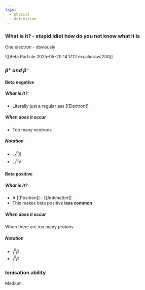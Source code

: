 ```yaml
---
tags:
  - physics
  - definition
---
```

### What is it? - stupid idiot how do you not know what it is
One electron - obviously

![[Beta Particle 2025-05-20 14.17.12.excalidraw|200]]
### $\beta^+ \;and\; \beta^-$

#### Beta negative

##### What is it?
- Literally just a regular ass [[Electron]]
##### When does it occur
- Too many neutrons
##### Notation
- $^0_{-1}\beta$
- $^0_{-1}e$
#### Beta positive
##### What is it?
- A [[Positron]] - [[Antimatter]]
- This makes beta positive **less common**
##### When does it occur
When there are too many protons

##### Notation
- $^0_1\beta$
- $^0_1\beta$
### Ionisation ability
Medium